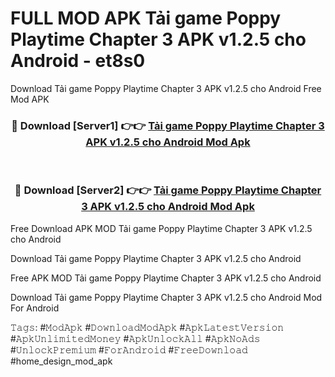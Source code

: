 # FULL MOD APK Tải game Poppy Playtime Chapter 3 APK v1.2.5 cho Android - et8s0
Download Tải game Poppy Playtime Chapter 3 APK v1.2.5 cho Android Free Mod APK

<div align="center">
<h3>🔴 Download [Server1] 👉👉 <a href="https://apk-comot.site?title=Tải_game_Poppy_Playtime_Chapter_3_APK_v1.2.5_cho_Android">Tải game Poppy Playtime Chapter 3 APK v1.2.5 cho Android Mod Apk</a></h3><br>

<h3>🔴 Download [Server2] 👉👉 <a href="https://apk-comot.site?title=Tải_game_Poppy_Playtime_Chapter_3_APK_v1.2.5_cho_Android">Tải game Poppy Playtime Chapter 3 APK v1.2.5 cho Android Mod Apk</a></h3>
</div>


Free Download APK MOD Tải game Poppy Playtime Chapter 3 APK v1.2.5 cho Android

Download Tải game Poppy Playtime Chapter 3 APK v1.2.5 cho Android 

Free APK MOD Tải game Poppy Playtime Chapter 3 APK v1.2.5 cho Android 

Download Tải game Poppy Playtime Chapter 3 APK v1.2.5 cho Android Mod For Android

𝚃𝚊𝚐𝚜: #𝙼𝚘𝚍𝙰𝚙𝚔 #𝙳𝚘𝚠𝚗𝚕𝚘𝚊𝚍𝙼𝚘𝚍𝙰𝚙𝚔 #𝙰𝚙𝚔𝙻𝚊𝚝𝚎𝚜𝚝𝚅𝚎𝚛𝚜𝚒𝚘𝚗 #𝙰𝚙𝚔𝚄𝚗𝚕𝚒𝚖𝚒𝚝𝚎𝚍𝙼𝚘𝚗𝚎𝚢 #𝙰𝚙𝚔𝚄𝚗𝚕𝚘𝚌𝚔𝙰𝚕𝚕 #𝙰𝚙𝚔𝙽𝚘𝙰𝚍𝚜 #𝚄𝚗𝚕𝚘𝚌𝚔𝙿𝚛𝚎𝚖𝚒𝚞𝚖 #𝙵𝚘𝚛𝙰𝚗𝚍𝚛𝚘𝚒𝚍 #𝙵𝚛𝚎𝚎𝙳𝚘𝚠𝚗𝚕𝚘𝚊𝚍 #home_design_mod_apk